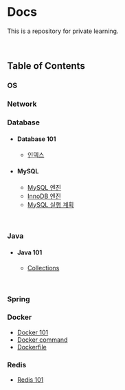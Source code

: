 # Docs

This is a repository for private learning.

<br>

## Table of Contents

### OS

### Network

### Database

- #### Database 101
  - [인덱스](./database/database%20101/00_index.md)

- #### MySQL
  - [MySQL 엔진](./database/mysql/00_MySQL%20엔진%20아키텍처.md)
  - [InnoDB 엔진](./database/mysql/01_InnoDB%20스토리지%20엔진%20아키텍처.md)
  - [MySQL 실행 계획](./database/mysql/02_MySQL%20실행%20계획.md)

<br>

### Java

- #### Java 101
  - [Collections](./java/java%20101/00_collections.md)

<br>

### Spring

### Docker

- [Docker 101](./docker/00_docker%20101.md)
- [Docker command](./docker/01_docker%20command.md)
- [Dockerfile](./docker/02_dockerfile.md)

### Redis

- [Redis 101](./redis/00_redis_101.md)